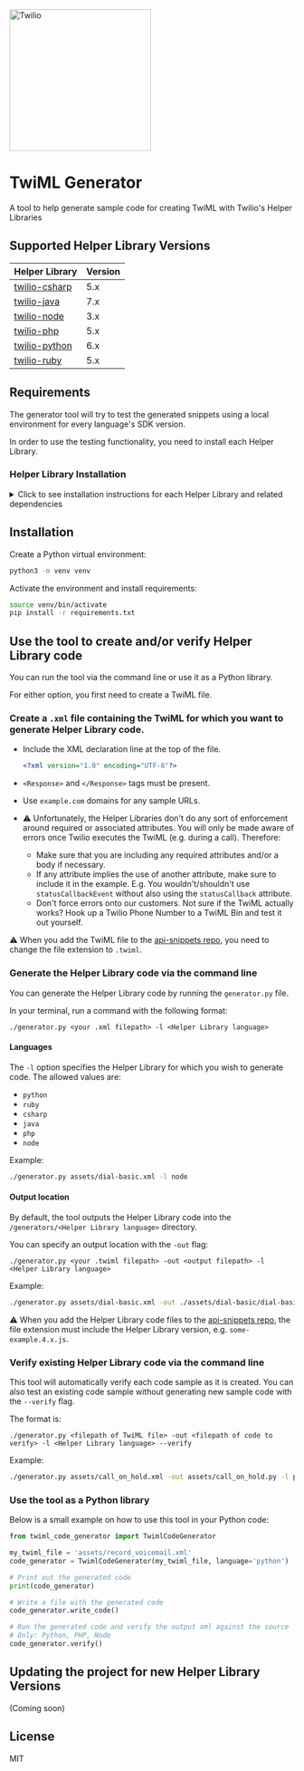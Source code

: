 <a href="https://www.twilio.com">
  <img src="https://static0.twilio.com/marketing/bundles/marketing/img/logos/wordmark-red.svg" alt="Twilio" width="250" />
</a>

# TwiML Generator
A tool to help generate sample code for creating TwiML with Twilio's Helper Libraries

## Supported Helper Library Versions

| Helper Library  | Version |
| :-------------  |:------------- |
| [twilio-csharp](https://github.com/twilio/twilio-csharp/) | 5.x |
| [twilio-java](https://github.com/twilio/twilio-java/) | 7.x |
| [twilio-node](https://github.com/twilio/twilio-node/) | 3.x |
| [twilio-php](https://github.com/twilio/twilio-php/) | 5.x |
| [twilio-python](https://github.com/twilio/twilio-python/) | 6.x |
| [twilio-ruby](https://github.com/twilio/twilio-ruby/) | 5.x |


## Requirements
The generator tool will try to test the generated snippets using a local
environment for every language's SDK version.

In order to use the testing functionality, you need to install each Helper Library. 

### Helper Library Installation
<details>
  <summary>Click to see installation instructions for each Helper Library and related dependencies</summary>

#### twilio-csharp

- [twilio-csharp GitHub Repo](https://github.com/twilio/twilio-csharp/)
- Requirements: 
  - [.NET Core 1.0+](https://dotnet.microsoft.com/download/dotnet-core)
- `twilio-csharp` installation: 
  - From within this project's root directory run the following command: 
    ```bash
    dotnet add package Twilio
    ```
  
#### twilio-java

- [twilio-java GitHub Repo](https://github.com/twilio/twilio-java)
- Requirements: 
  - Java 8
    
    To install Java 8, run the following command: 
    
    ```bash
    brew tap adoptopenjdk/openjdk
    brew install adoptopenjdk/openjdk/adoptopenjdk8 --cask
    ```

- `twilio-java` installation: 

    1. Go to [mvnrepository.com](https://mvnrepository.com/artifact/com.twilio.sdk/twilio) and click on the version of the Helper Library you need. 
    1. In the table at the top of the page, find **Files** and click on **jar** (may need to click on **View All** and select the `twilio-<version number>-jar-with-dependencies.jar` file?)
    1. Create a `lib` directory in the root of this project and place the `.jar` file in it.

#### twilio-python

- [twilio-python GitHub Repo](https://github.com/twilio/twilio-python)
- Requirements: 
  - Python 3.7+

- `twilio-python` installation: 
  
  - Install `twilio` sdk with `pip` 
  
    (**Note:** If you followed the Installation instructions for this repo, `twilio-python` is already installed!)

    ```bash
    pip3 install twilio
    ```

#### twilio-ruby

- [twilio-ruby GitHub Repo](https://github.com/twilio/twilio-ruby)

- Requirements: 
  - Ruby 3.1 and [rbenv](https://github.com/rbenv/rbenv)

    To install `rbenv`, run the following command: 

      ```bash
      brew install rbenv
      rbenv init
      ```
      Follow the instructions printed out from rbenv init for setting up the rbenv shell integration.

      **NOTE:** You must also add the output of `rbenv init` to your `~/.bash_profile`, even if you use another shell, such as `.zsh`. The generator script uses Python's subprocess module, which will only load your `bash_profile` to run commands.

      Then, install your desired Ruby version:

      ```bash
      rbenv install 2.6.3  # or other preferred version; the twilio-ruby works with ruby >1.9.3
      rbenv global 2.6.3  # or whichever version you installed
      rbenv rehash  # installs shims -- run this after installing a new ruby version with rbenv
      gem update --system  # update the RubyGems system software
      ```

- `twilio-ruby` installation: 

  Run the following command: 

  ```bash
  gem install twilio-ruby
  ```

  or install a specific `twilio-ruby` version: 

  ```bash
  gem install twilio-ruby -v 5.76.0
  ```

#### twilio-php

- [twilio-php GitHub Repo](https://github.com/twilio/twilio-php/)
- Requirements: 
  - PHP 8
    
    To install PHP 8, run the following command: 
    ```
    brew install php
    ```

  - [Composer](https://getcomposer.org/download/)
    
    Run the following command: 
    
    ```bash
    brew install composer
    ```

- `twilio-php` installation: 

  In the root directory of this project, run the following command: 
  
  ```bash
  composer require twilio/sdk
  ```
  This will create `composer.json` and `composer.lock` files.

#### twilio-node

- [twilio-node GitHub Repo](https://github.com/twilio/twilio-node/)
- Requirements: 
  - Node.js 14+
  
    To install Node.js, run the following command: 
  
    ```bash
    brew install node
    ```

- `twilio-node` installation: 

  In the root directory of this project, run the following command: 
    
  ```bash
  npm install twilio
  ```

#### twilio-go (Coming soon?)

[twilio-go GitHub Repo](https://github.com/twilio/twilio-go)

</details>

## Installation

Create a Python virtual environment:

```bash
python3 -m venv venv
```

Activate the environment and install requirements:

```bash
source venv/bin/activate
pip install -r requirements.txt
```

## Use the tool to create and/or verify Helper Library code

You can run the tool via the command line or use it as a Python library. 

For either option, you first need to create a TwiML file. 

### Create a `.xml` file containing the TwiML for which you want to generate Helper Library code. 

- Include the XML declaration line at the top of the file. 

  ```xml
  <?xml version="1.0" encoding="UTF-8"?>
  ```

- `<Response>` and `</Response>` tags must be present. 
- Use `example.com` domains for any sample URLs. 
- :warning: Unfortunately, the Helper Libraries don't do any sort of enforcement around required or associated attributes. You will only be made aware of errors once Twilio executes the TwiML (e.g. during a call). Therefore: 
  - Make sure that you are including any required attributes and/or a body if necessary. 
  - If any attribute implies the use of another attribute, make sure to include it in the example. E.g. You wouldn't/shouldn't use `statusCallbackEvent` without also using the `statusCallback` attribute. 
  - Don't force errors onto our customers. Not sure if the TwiML actually works? Hook up a Twilio Phone Number to a TwiML Bin and test it out yourself.

:warning: When you add the TwiML file to the [api-snippets repo](https://github.com/TwilioDevEd/api-snippets/tree/master/twiml), you need to change the file extension to `.twiml`. 

### Generate the Helper Library code via the command line

  You can generate the Helper Library code by running the `generator.py` file.

  In your terminal, run a command with the following format: 
  
  `./generator.py <your .xml filepath> -l <Helper Library language>`
  
  #### Languages

  The `-l` option specifies the Helper Library for which you wish to generate code. The allowed values are: 
  - `python` 
  - `ruby`
  - `csharp`
  - `java`
  - `php`
  - `node`
  
  Example: 
  ```bash
  ./generator.py assets/dial-basic.xml -l node
  ```

  #### Output location 

  By default, the tool outputs the Helper Library code into the `/generators/<Helper Library language>` directory. 

  You can specify an output location with the `-out` flag: 

  ```
  ./generator.py <your .twiml filepath> -out <output filepath> -l <Helper Library language>
  ```

  Example: 
  ```bash
  ./generator.py assets/dial-basic.xml -out ./assets/dial-basic/dial-basic.4.x.js -l node
  ```

  :warning: When you add the Helper Library code files to the [api-snippets repo](https://github.com/TwilioDevEd/api-snippets/tree/master/twiml), the file extension must include the Helper Library version, e.g. `some-example.4.x.js`.  

  
### Verify existing Helper Library code via the command line

This tool will automatically verify each code sample as it is created. You can also test an existing code sample without generating new sample code with the `--verify` flag. 

The format is:

  `./generator.py <filepath of TwiML file> -out <filepath of code to verify> -l <Helper Library language> --verify`

Example: 
```bash
./generator.py assets/call_on_hold.xml -out assets/call_on_hold.py -l python --verify
```

### Use the tool as a Python library

Below is a small example on how to use this tool in your Python code:

```python
from twiml_code_generator import TwimlCodeGenerator

my_twiml_file = 'assets/record_voicemail.xml'
code_generator = TwimlCodeGenerator(my_twiml_file, language='python')

# Print out the generated code
print(code_generator)

# Write a file with the generated code
code_generator.write_code()

# Run the generated code and verify the output xml against the source
# Only: Python, PHP, Node
code_generator.verify()
```

## Updating the project for new Helper Library Versions

(Coming soon)

## License
MIT
